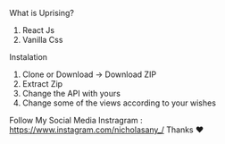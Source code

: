 What is Uprising?
1. React Js
2. Vanilla Css

Instalation
1. Clone or Download -> Download ZIP
2. Extract Zip
3. Change the API with yours
4. Change some of the views according to your wishes

Follow My Social Media
Instragram : https://www.instagram.com/nicholasany_/ Thanks ❤
